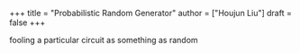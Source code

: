 +++
title = "Probabilistic Random Generator"
author = ["Houjun Liu"]
draft = false
+++

fooling a particular circuit as something as random
